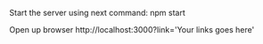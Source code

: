Start the server using next command: npm start


Open up browser http://localhost:3000?link='Your links goes here'
